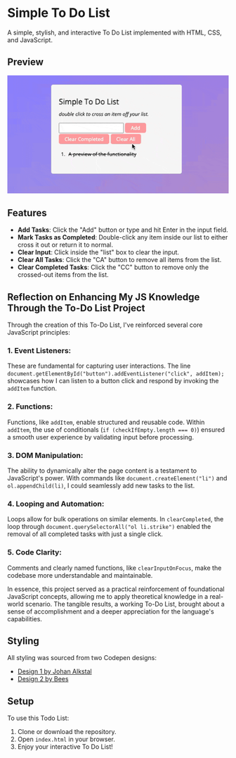 # Simple To Do List

A simple, stylish, and interactive To Do List implemented with HTML, CSS, and JavaScript.

## Preview

<div align="center">
  <img src="img/Preview.gif" alt="To-Do List Animated Preview">
</div>

## Features

- **Add Tasks**: Click the "Add" button or type and hit Enter in the input field.
- **Mark Tasks as Completed**: Double-click any item inside our list to either cross it out or return it to normal.
- **Clear Input**: Click inside the "list" box to clear the input.
- **Clear All Tasks**: Click the "CA" button to remove all items from the list.
- **Clear Completed Tasks**: Click the "CC" button to remove only the crossed-out items from the list.

## Reflection on Enhancing My JS Knowledge Through the To-Do List Project

Through the creation of this To-Do List, I've reinforced several core JavaScript principles:

### 1. **Event Listeners**:

These are fundamental for capturing user interactions. The line `document.getElementById("button").addEventListener("click", addItem);` showcases how I can listen to a button click and respond by invoking the `addItem` function.

### 2. **Functions**:

Functions, like `addItem`, enable structured and reusable code. Within `addItem`, the use of conditionals (`if (checkIfEmpty.length === 0)`) ensured a smooth user experience by validating input before processing.

### 3. **DOM Manipulation**:

The ability to dynamically alter the page content is a testament to JavaScript's power. With commands like `document.createElement("li")` and `ol.appendChild(li)`, I could seamlessly add new tasks to the list.

### 4. **Looping and Automation**:

Loops allow for bulk operations on similar elements. In `clearCompleted`, the loop through `document.querySelectorAll("ol li.strike")` enabled the removal of all completed tasks with just a single click.

### 5. **Code Clarity**:

Comments and clearly named functions, like `clearInputOnFocus`, make the codebase more understandable and maintainable.

In essence, this project served as a practical reinforcement of foundational JavaScript concepts, allowing me to apply theoretical knowledge in a real-world scenario. The tangible results, a working To-Do List, brought about a sense of accomplishment and a deeper appreciation for the language's capabilities.

## Styling

All styling was sourced from two Codepen designs:

- [Design 1 by Johan Alkstal](https://codepen.io/johanalkstal/pen/AavgNz)
- [Design 2 by Bees](https://codepen.io/beeeees/pen/AJBjKR)

## Setup

To use this Todo List:

1. Clone or download the repository.
2. Open `index.html` in your browser.
3. Enjoy your interactive To Do List!

